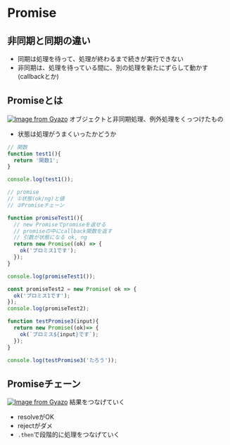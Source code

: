 # Promise

## 非同期と同期の違い
- 同期は処理を待って、処理が終わるまで続きが実行できない
- 非同期は、処理を待っている間に、別の処理を新たにずらして動かす(callbackとか)

## Promiseとは

[![Image from Gyazo](https://i.gyazo.com/9daeee87d1a80fb49d99fe10127abdee.png)](https://gyazo.com/9daeee87d1a80fb49d99fe10127abdee)
オブジェクトと非同期処理、例外処理をくっつけたもの
- 状態は処理がうまくいったかどうか

```js
// 関数
function test1(){
  return '関数1';
}

console.log(test1());

// promise
// ①状態(ok/ng)と値
// ②Promiseチェーン

function promiseTest1(){
  // new Promiseでpromiseを返せる
  // promiseの中にcallback関数を返す
  // 引数が状態になる ok, ng
  return new Promise((ok) => {
    ok('プロミス1です');
  });
}

console.log(promiseTest1());

const promiseTest2 = new Promise( ok => {
  ok('プロミス1です');
});
console.log(promiseTest2);

function testPromise3(input){
  return new Promise((ok)=> {
    ok(`プロミス${input}です`);
  });
}

console.log(testPromise3('たろう'));
```

## Promiseチェーン
[![Image from Gyazo](https://i.gyazo.com/acd732769aeb43294f7006911b3b2667.png)](https://gyazo.com/acd732769aeb43294f7006911b3b2667)
結果をつなげていく
- resolveがOK
- rejectがダメ
- `.then`で段階的に処理をつなげていく


